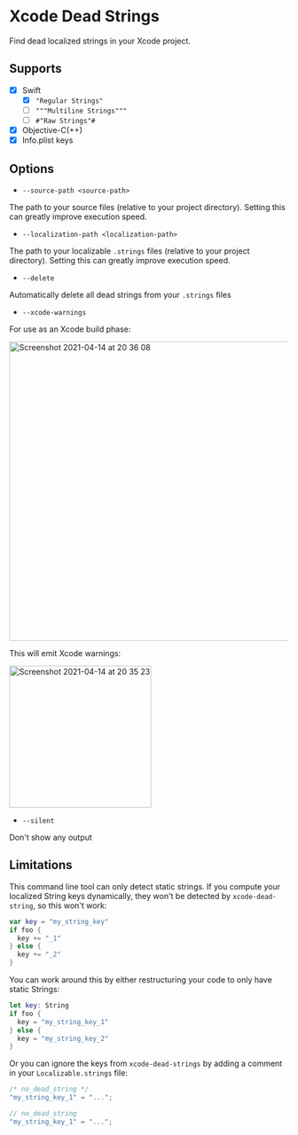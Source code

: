 # Xcode Dead Strings

Find dead localized strings in your Xcode project.

## Supports

- [x] Swift
  - [x] `"Regular Strings"`
  - [ ] `"""Multiline Strings"""`
  - [ ] `#"Raw Strings"#`
- [x] Objective-C(++)
- [x] Info.plist keys

## Options

* `--source-path <source-path>`

The path to your source files (relative to your project directory).
Setting this can greatly improve execution speed.

* `--localization-path <localization-path>`

The path to your localizable `.strings` files (relative to your project directory).
Setting this can greatly improve execution speed.

* `--delete`

Automatically delete all dead strings from your `.strings` files

* `--xcode-warnings`

For use as an Xcode build phase:

<img width="540" alt="Screenshot 2021-04-14 at 20 36 08" src="https://user-images.githubusercontent.com/16212751/114761642-1125a380-9d61-11eb-8105-a3ade9bf428d.png">

This will emit Xcode warnings:

<img width="256" alt="Screenshot 2021-04-14 at 20 35 23" src="https://user-images.githubusercontent.com/16212751/114761582-fa7f4c80-9d60-11eb-93a5-066d8067ce68.png">

* `--silent`

Don't show any output

## Limitations

This command line tool can only detect static strings. If you compute your localized String keys dynamically, they won't be detected by `xcode-dead-string`, so this won't work:

```swift
var key = "my_string_key"
if foo {
  key += "_1"
} else {
  key += "_2"
}
```

You can work around this by either restructuring your code to only have static Strings:

```swift
let key: String
if foo {
  key = "my_string_key_1"
} else {
  key = "my_string_key_2"
}
```

Or you can ignore the keys from `xcode-dead-strings` by adding a comment in your `Localizable.strings` file:

```swift
/* no_dead_string */
"my_string_key_1" = "...";

// no_dead_string
"my_string_key_1" = "...";
```
